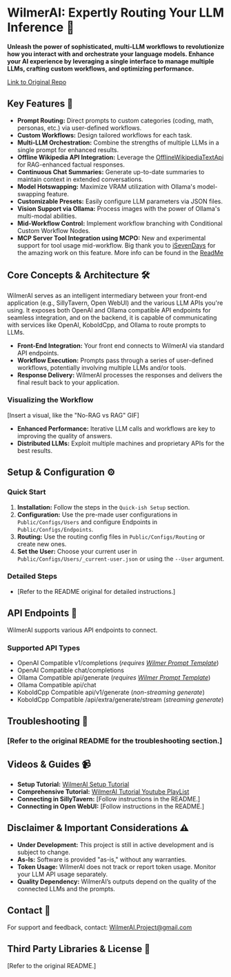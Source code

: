 <!-- SEO-optimized README for WilmerAI -->

# WilmerAI: Expertly Routing Your LLM Inference 🚀

**Unleash the power of sophisticated, multi-LLM workflows to revolutionize how you interact with and orchestrate your language models. Enhance your AI experience by leveraging a single interface to manage multiple LLMs, crafting custom workflows, and optimizing performance.**

[Link to Original Repo](https://github.com/SomeOddCodeGuy/WilmerAI)

## Key Features 🔑

*   **Prompt Routing:** Direct prompts to custom categories (coding, math, personas, etc.) via user-defined workflows.
*   **Custom Workflows:** Design tailored workflows for each task.
*   **Multi-LLM Orchestration:** Combine the strengths of multiple LLMs in a single prompt for enhanced results.
*   **Offline Wikipedia API Integration:** Leverage the [OfflineWikipediaTextApi](https://github.com/SomeOddCodeGuy/OfflineWikipediaTextApi) for RAG-enhanced factual responses.
*   **Continuous Chat Summaries:** Generate up-to-date summaries to maintain context in extended conversations.
*   **Model Hotswapping:** Maximize VRAM utilization with Ollama's model-swapping feature.
*   **Customizable Presets:** Easily configure LLM parameters via JSON files.
*   **Vision Support via Ollama:** Process images with the power of Ollama's multi-modal abilities.
*   **Mid-Workflow Control:** Implement workflow branching with Conditional Custom Workflow Nodes.
*   **MCP Server Tool Integration using MCPO:** New and experimental support for tool usage mid-workflow. Big thank you to [iSevenDays](https://github.com/iSevenDays) for the amazing work on this feature. More info can be found in the [ReadMe](Public/modules/README_MCP_TOOLS.md)

## Core Concepts & Architecture 🛠️

WilmerAI serves as an intelligent intermediary between your front-end application (e.g., SillyTavern, Open WebUI) and the various LLM APIs you're using. It exposes both OpenAI and Ollama compatible API endpoints for seamless integration, and on the backend, it is capable of communicating with services like OpenAI, KoboldCpp, and Ollama to route prompts to LLMs.

*   **Front-End Integration:** Your front end connects to WilmerAI via standard API endpoints.
*   **Workflow Execution:** Prompts pass through a series of user-defined workflows, potentially involving multiple LLMs and/or tools.
*   **Response Delivery:** WilmerAI processes the responses and delivers the final result back to your application.

### Visualizing the Workflow

[Insert a visual, like the "No-RAG vs RAG" GIF]

*   **Enhanced Performance:** Iterative LLM calls and workflows are key to improving the quality of answers.
*   **Distributed LLMs:** Exploit multiple machines and proprietary APIs for the best results.

## Setup & Configuration ⚙️

### Quick Start

1.  **Installation:** Follow the steps in the `Quick-ish Setup` section.
2.  **Configuration:** Use the pre-made user configurations in `Public/Configs/Users` and configure Endpoints in `Public/Configs/Endpoints`.
3.  **Routing:** Use the routing config files in `Public/Configs/Routing` or create new ones.
4.  **Set the User:** Choose your current user in `Public/Configs/Users/_current-user.json` or using the `--User` argument.

### Detailed Steps

*   [Refer to the README original for detailed instructions.]

## API Endpoints 🔗

WilmerAI supports various API endpoints to connect.

### Supported API Types

*   OpenAI Compatible v1/completions (*requires [Wilmer Prompt Template](Public/Configs/PromptTemplates/wilmerai.json)*)
*   OpenAI Compatible chat/completions
*   Ollama Compatible api/generate (*requires [Wilmer Prompt Template](Public/Configs/PromptTemplates/wilmerai.json)*)
*   Ollama Compatible api/chat
*   KoboldCpp Compatible api/v1/generate (*non-streaming generate*)
*   KoboldCpp Compatible /api/extra/generate/stream (*streaming generate*)

## Troubleshooting 🚧

### [Refer to the original README for the troubleshooting section.]

## Videos & Guides 📹

*   **Setup Tutorial:** [WilmerAI Setup Tutorial](https://www.youtube.com/watch?v=v2xYQCHZwJM)
*   **Comprehensive Tutorial:** [WilmerAI Tutorial Youtube PlayList](https://www.youtube.com/playlist?list=PLjIfeYFu5Pl7J7KGJqVmHM4HU56nByb4X)
*   **Connecting in SillyTavern:** [Follow instructions in the README.]
*   **Connecting in Open WebUI:** [Follow instructions in the README.]

## Disclaimer & Important Considerations ⚠️

*   **Under Development:** This project is still in active development and is subject to change.
*   **As-Is:** Software is provided "as-is," without any warranties.
*   **Token Usage:** WilmerAI does not track or report token usage. Monitor your LLM API usage separately.
*   **Quality Dependency:** WilmerAI’s outputs depend on the quality of the connected LLMs and the prompts.

## Contact 📧

For support and feedback, contact: WilmerAI.Project@gmail.com

## Third Party Libraries & License 📜

[Refer to the original README.]